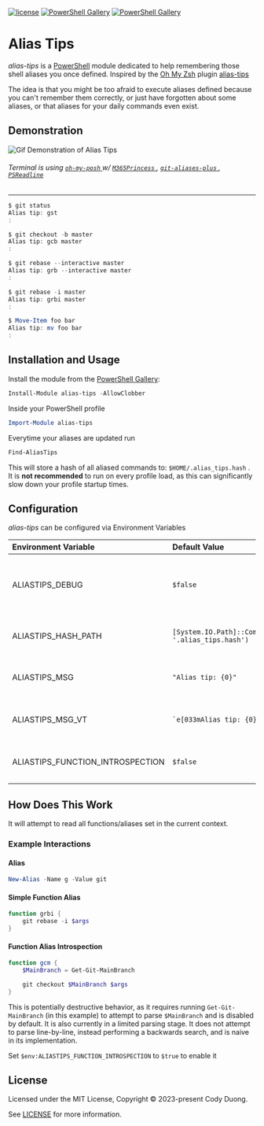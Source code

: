 [![license](https://img.shields.io/github/license/codyduong/powershell-alias-tips.svg)](./LICENSE)
[![PowerShell Gallery](https://img.shields.io/powershellgallery/v/alias-tips.svg)](https://www.powershellgallery.com/packages/alias-tips/)
[![PowerShell Gallery](https://img.shields.io/powershellgallery/dt/alias-tips.svg)](https://www.powershellgallery.com/packages/alias-tips/)

# Alias Tips

*alias-tips* is a [PowerShell](https://microsoft.com/powershell) module dedicated to help remembering those shell aliases you once defined. Inspired by the [Oh My Zsh](https://github.com/robbyrussell/oh-my-zsh) plugin [alias-tips](https://github.com/djui/alias-tips)

The idea is that you might be too afraid to execute aliases defined because you can't remember them correctly, or just have forgotten about some aliases, or that aliases for your daily commands even exist.

## Demonstration

![Gif Demonstration of Alias Tips](./media/demo.gif)

###### Terminal is using [ `oh-my-posh` ](https://ohmyposh.dev/) w/ [ `M365Princess` ](https://ohmyposh.dev/docs/themes#m365princess), [ `git-aliases-plus` ](https://github.com/codyduong/powershell-git-aliases-plus), [ `PSReadline` ](https://github.com/PowerShell/PSReadLine)

------------------

```powershell
$ git status
Alias tip: gst
:

$ git checkout -b master
Alias tip: gcb master
:

$ git rebase --interactive master
Alias tip: grb --interactive master
:

$ git rebase -i master
Alias tip: grbi master
:

$ Move-Item foo bar
Alias tip: mv foo bar
:
```

## Installation and Usage

Install the module from the [PowerShell Gallery](https://www.powershellgallery.com/): 

```powershell
Install-Module alias-tips -AllowClobber
```

Inside your PowerShell profile

```powershell
Import-Module alias-tips
```

Everytime your aliases are updated run

```powershell
Find-AliasTips
```

This will store a hash of all aliased commands to: `$HOME/.alias_tips.hash` . It is **not recommended** to run on every profile load, as this can significantly slow down your profile startup times.

## Configuration

*alias-tips* can be configured via Environment Variables

| Environment Variable             | Default Value                                            | Description                                                                               |
| :------------------------------- | :------------------------------------------------------- | :---------------------------------------------------------------------------------------- |
| ALIASTIPS_DEBUG                  | `$false`                                                 | Enable to show debug messages when processing commands                                    |
| ALIASTIPS_HASH_PATH              | `[System.IO.Path]::Combine("$HOME", '.alias_tips.hash')` | File Path to store results from `Find-AliasTips`                                          |
| ALIASTIPS_MSG                    | `"Alias tip: {0}"`                                       | Alias hint message for non-virtual terminals                                              |
| ALIASTIPS_MSG_VT                 | `` `e[033mAlias tip: {0}`em" ``                          | Alias hint message for virtual terminals                                                  |
| ALIASTIPS_FUNCTION_INTROSPECTION | `$false`                                                 | **POTENTIALLY DESTRUCTIVE** [Function Alias Introspection](#function-alias-introspection) |

## How Does This Work

It will attempt to read all functions/aliases set in the current context. 

### Example Interactions

#### Alias
```powershell
New-Alias -Name g -Value git
```

#### Simple Function Alias

```powershell
function grbi {
	git rebase -i $args
}
```

#### Function Alias Introspection

```powershell
function gcm {
	$MainBranch = Get-Git-MainBranch

	git checkout $MainBranch $args
}
```

This is potentially destructive behavior, as it requires running `Get-Git-MainBranch` (in this example)
to attempt to parse `$MainBranch` and is disabled by default. It is also currently in a limited parsing stage.
It does not attempt to parse line-by-line, instead performing a backwards search, and is naive in its
implementation.

Set `$env:ALIASTIPS_FUNCTION_INTROSPECTION` to `$true` to enable it

## License

Licensed under the MIT License, Copyright © 2023-present Cody Duong.

See [LICENSE](./LICENSE) for more information.
